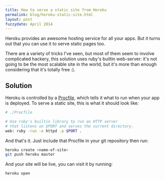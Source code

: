 ```yaml
---
title: How to serve a static site from Heroku
permalink: blog/heroku-static-site.html
layout: post
fuzzydate: April 2014
---
```


Heroku provides an awesome hosting service for all your apps. But it turns out
that you can use it to serve static pages too.

There are a variety of tricks I've seen, but most of them seem to involve
complicated hackery, this solution uses ruby's builtin web-server: it's not going
to be the most scalable site in the world, but it's more than enough considering
that it's totally free :).

Solution
--------

Heroku is controlled by a [Procfile](http://ddollar.github.io/foreman/#PROCFILE), which tells it what to run when your app is
deployed. To serve a static site, this is what it should look like:

```bash
# ./Procfile

# Use ruby's builtin library tp run an HTTP server
# that listens on $PORT and serves the current directory.
web: ruby -run -e httpd -p $PORT .
```

And that's it. Just include that Procfile in your git repository then run:

```bash
heroku create <name-of-site>
git push heroku master
```

And your site will be live, you can visit it by running:

```bash
heroku open
```
